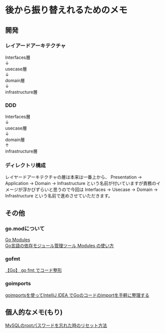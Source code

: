 # 後から振り替えれるためのメモ

## 開発

### レイアードアーキテクチャ
Interfaces層  
↓  
usecase層  
↓  
domain層  
↓  
infrastructure層  

### DDD
Interfaces層  
↓  
usecase層  
↓  
domain層  
↑  
infrastructure層

### ディレクトリ構成
レイヤードアーキテクチャの層は本来は一番上から、
Presentation → Application → Domain → Infrastructure
という名前が付いていますが責務のイメージが浮かびずらいと思うので今回は
Interfaces → Usecase → Domain → Infrastructure
という名前で進めさせていただきます。


## その他

### go.modについて

[Go Modules](https://qiita.com/propella/items/e49bccc88f3cc2407745)  
[Go言語の依存モジュール管理ツール Modules の使い方](https://qiita.com/uchiko/items/64fb3020dd64cf211d4e)  

### gofmt
[【Go】 go fmt でコード整形](https://qiita.com/taji-taji/items/6d286bf4483a4c6ceed6)  

### goimports
[goimportsを使ってIntelliJ IDEA でGoのコードのimportを手軽に整理する](https://qiita.com/dmnlk/items/c423d5853cc129ab77a4)


## 個人的なメモ(もり)
[MySQLのrootパスワードを忘れた時のリセット方法](https://qiita.com/miriwo/items/1880e9d2ebcfd3c0e60d)
